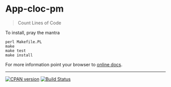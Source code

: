 App-cloc-pm
===========

> Count Lines of Code

To install, pray the mantra

    perl Makefile.PL
    make
    make test
    make install

For more information point your browser to [online docs](https://metacpan.org/pod/App::cloc).

--------
[![CPAN version](https://badge.fury.io/pl/App-cloc.svg)](https://metacpan.org/pod/App::cloc)
[![Build Status](https://travis-ci.org/fibo/App-cloc-pm.svg?branch=master)](https://travis-ci.org/fibo/App-cloc-pm)
